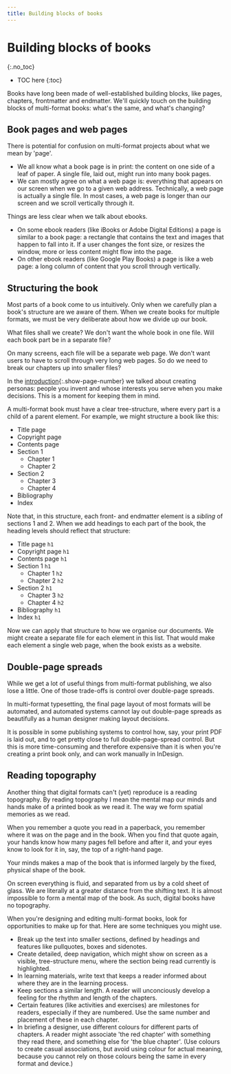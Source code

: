 ```yaml
---
title: Building blocks of books
---
```


# Building blocks of books
{:.no_toc}

* TOC here
{:toc}

Books have long been made of well-established building blocks, like pages, chapters, frontmatter and endmatter. We'll quickly touch on the building blocks of multi-format books: what's the same, and what's changing?

## Book pages and web pages

There is potential for confusion on multi-format projects about what we mean by 'page'.

- We all know what a book page is in print: the content on one side of a leaf of paper. A single file, laid out, might run into many book pages.
- We can mostly agree on what a web page is: everything that appears on our screen when we go to a given web address. Technically, a web page is actually a single file. In most cases, a web page is longer than our screen and we scroll vertically through it.

Things are less clear when we talk about ebooks.

- On some ebook readers (like iBooks or Adobe Digital Editions) a page is similar to a book page: a rectangle that contains the text and images that happen to fall into it. If a user changes the font size, or resizes the window, more or less content might flow into the page.
- On other ebook readers (like Google Play Books) a page is like a web page: a long column of content that you scroll through vertically.

## Structuring the book

Most parts of a book come to us intuitively. Only when we carefully plan a book's structure are we aware of them. When we create books for multiple formats, we must be very deliberate about how we divide up our book.

What files shall we create? We don't want the whole book in one file. Will each book part be in a separate file?

On many screens, each file will be a separate web page. We don't want users to have to scroll through very long web pages. So do we need to break our chapters up into smaller files?

In the [introduction](0-4-intro.html#focusing-on-people){:.show-page-number} we talked about creating personas: people you invent and whose interests you serve when you make decisions. This is a moment for keeping them in mind.

A multi-format book must have a clear tree-structure, where every part is a child of a parent element. For example, we might structure a book like this:

- Title page
- Copyright page
- Contents page
- Section 1
    - Chapter 1
    - Chapter 2
- Section 2
    - Chapter 3
    - Chapter 4
- Bibliography
- Index

Note that, in this structure, each front- and endmatter element is a *sibling* of sections 1 and 2. When we add headings to each part of the book, the heading levels should reflect that structure:

- Title page `h1`
- Copyright page `h1`
- Contents page `h1`
- Section 1 `h1`
    - Chapter 1 `h2`
    - Chapter 2 `h2`
- Section 2 `h1`
    - Chapter 3 `h2`
    - Chapter 4 `h2`
- Bibliography `h1`
- Index `h1`

Now we can apply that structure to how we organise our documents. We might create a separate file for each element in this list. That would make each element a single web page, when the book exists as a website.

## Double-page spreads

While we get a lot of useful things from multi-format publishing, we also lose a little. One of those trade-offs is control over double-page spreads.

In multi-format typesetting, the final page layout of most formats will be automated, and automated systems cannot lay out double-page spreads as beautifully as a human designer making layout decisions.

It is possible in some publishing systems to control how, say, your print PDF is laid out, and to get pretty close to full double-page-spread control. But this is more time-consuming and therefore expensive than it is when you're creating a print book only, and can work manually in InDesign.

## Reading topography

Another thing that digital formats can't (yet) reproduce is a reading topography. By reading topography I mean the mental map our minds and hands make of a printed book as we read it. The way we form spatial memories as we read.

When you remember a quote you read in a paperback, you remember where it was on the page and in the book. When you find that quote again, your hands know how many pages fell before and after it, and your eyes know to look for it in, say, the top of a right-hand page.

Your minds makes a map of the book that is informed largely by the fixed, physical shape of the book.

On screen everything is fluid, and separated from us by a cold sheet of glass. We are literally at a greater distance from the shifting text. It is almost impossible to form a mental map of the book. As such, digital books have no topography.

When you're designing and editing multi-format books, look for opportunities to make up for that. Here are some techniques you might use.

- Break up the text into smaller sections, defined by headings and features like pullquotes, boxes and sidenotes.
- Create detailed, deep navigation, which might show on screen as a visible, tree-structure menu, where the section being read currently is highlighted.
- In learning materials, write text that keeps a reader informed about where they are in the learning process.
- Keep sections a similar length. A reader will unconciously develop a feeling for the rhythm and length of the chapters. 
- Certain features (like activities and exercises) are milestones for readers, especially if they are numbered. Use the same number and placement of these in each chapter.
- In briefing a designer, use different colours for different parts of chapters. A reader might associate 'the red chapter' with something they read there, and something else for 'the blue chapter'. (Use colours to create casual associations, but avoid using colour for actual meaning, because you cannot rely on those colours being the same in every format and device.)
